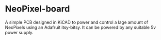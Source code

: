 # NeoPixel-board

A simple PCB designed in KiCAD to power and control a lage amount of NeoPixels using an Adafruit itsy-bitsy. It can be powered by any suitable 5v power supply.
